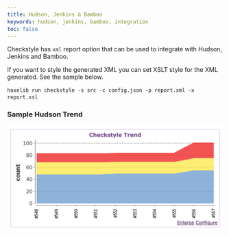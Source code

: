 ```yaml
---
title: Hudson, Jenkins & Bamboo
keywords: hudson, jenkins, bamboo, integration
toc: false
---
```


Checkstyle has `xml` report option that can be used to integrate with Hudson, Jenkins and Bamboo.

If you want to style the generated XML you can set XSLT style for the XML generated. See the sample below.

```
haxelib run checkstyle -s src -c config.json -p report.xml -x report.xsl
```

### Sample Hudson Trend

![img](images/hudson.png)